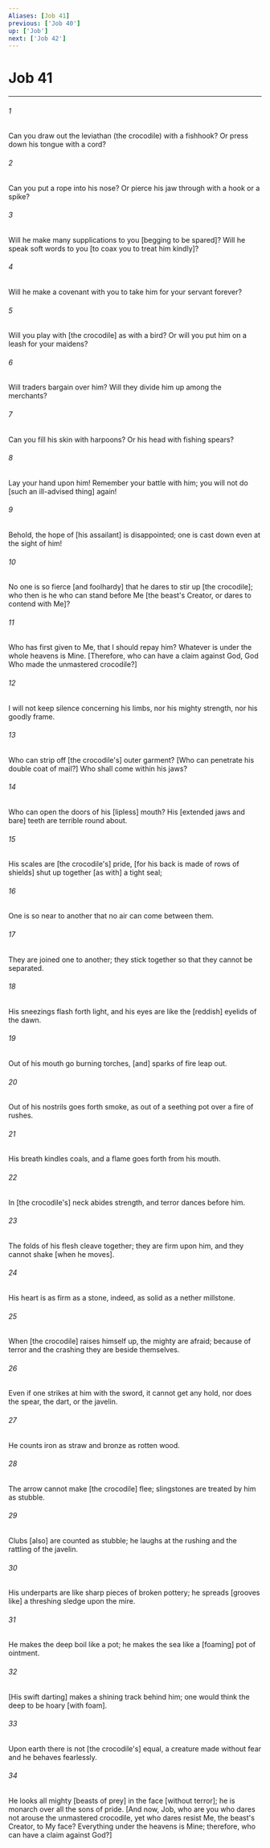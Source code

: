 ```yaml
---
Aliases: [Job 41]
previous: ['Job 40']
up: ['Job']
next: ['Job 42']
---
```

# Job 41

***


###### 1 


Can you draw out the leviathan (the crocodile) with a fishhook? Or press down his tongue with a cord? 


###### 2 


Can you put a rope into his nose? Or pierce his jaw through with a hook or a spike? 


###### 3 


Will he make many supplications to you [begging to be spared]? Will he speak soft words to you [to coax you to treat him kindly]? 


###### 4 


Will he make a covenant with you to take him for your servant forever? 


###### 5 


Will you play with [the crocodile] as with a bird? Or will you put him on a leash for your maidens? 


###### 6 


Will traders bargain over him? Will they divide him up among the merchants? 


###### 7 


Can you fill his skin with harpoons? Or his head with fishing spears? 


###### 8 


Lay your hand upon him! Remember your battle with him; you will not do [such an ill-advised thing] again! 


###### 9 


Behold, the hope of [his assailant] is disappointed; one is cast down even at the sight of him! 


###### 10 


No one is so fierce [and foolhardy] that he dares to stir up [the crocodile]; who then is he who can stand before Me [the beast's Creator, or dares to contend with Me]? 


###### 11 


Who has first given to Me, that I should repay him? Whatever is under the whole heavens is Mine. [Therefore, who can have a claim against God, God Who made the unmastered crocodile?] 


###### 12 


I will not keep silence concerning his limbs, nor his mighty strength, nor his goodly frame. 


###### 13 


Who can strip off [the crocodile's] outer garment? [Who can penetrate his double coat of mail?] Who shall come within his jaws? 


###### 14 


Who can open the doors of his [lipless] mouth? His [extended jaws and bare] teeth are terrible round about. 


###### 15 


His scales are [the crocodile's] pride, [for his back is made of rows of shields] shut up together [as with] a tight seal; 


###### 16 


One is so near to another that no air can come between them. 


###### 17 


They are joined one to another; they stick together so that they cannot be separated. 


###### 18 


His sneezings flash forth light, and his eyes are like the [reddish] eyelids of the dawn. 


###### 19 


Out of his mouth go burning torches, [and] sparks of fire leap out. 


###### 20 


Out of his nostrils goes forth smoke, as out of a seething pot over a fire of rushes. 


###### 21 


His breath kindles coals, and a flame goes forth from his mouth. 


###### 22 


In [the crocodile's] neck abides strength, and terror dances before him. 


###### 23 


The folds of his flesh cleave together; they are firm upon him, and they cannot shake [when he moves]. 


###### 24 


His heart is as firm as a stone, indeed, as solid as a nether millstone. 


###### 25 


When [the crocodile] raises himself up, the mighty are afraid; because of terror and the crashing they are beside themselves. 


###### 26 


Even if one strikes at him with the sword, it cannot get any hold, nor does the spear, the dart, or the javelin. 


###### 27 


He counts iron as straw and bronze as rotten wood. 


###### 28 


The arrow cannot make [the crocodile] flee; slingstones are treated by him as stubble. 


###### 29 


Clubs [also] are counted as stubble; he laughs at the rushing and the rattling of the javelin. 


###### 30 


His underparts are like sharp pieces of broken pottery; he spreads [grooves like] a threshing sledge upon the mire. 


###### 31 


He makes the deep boil like a pot; he makes the sea like a [foaming] pot of ointment. 


###### 32 


[His swift darting] makes a shining track behind him; one would think the deep to be hoary [with foam]. 


###### 33 


Upon earth there is not [the crocodile's] equal, a creature made without fear and he behaves fearlessly. 


###### 34 


He looks all mighty [beasts of prey] in the face [without terror]; he is monarch over all the sons of pride. [And now, Job, who are you who dares not arouse the unmastered crocodile, yet who dares resist Me, the beast's Creator, to My face? Everything under the heavens is Mine; therefore, who can have a claim against God?]
